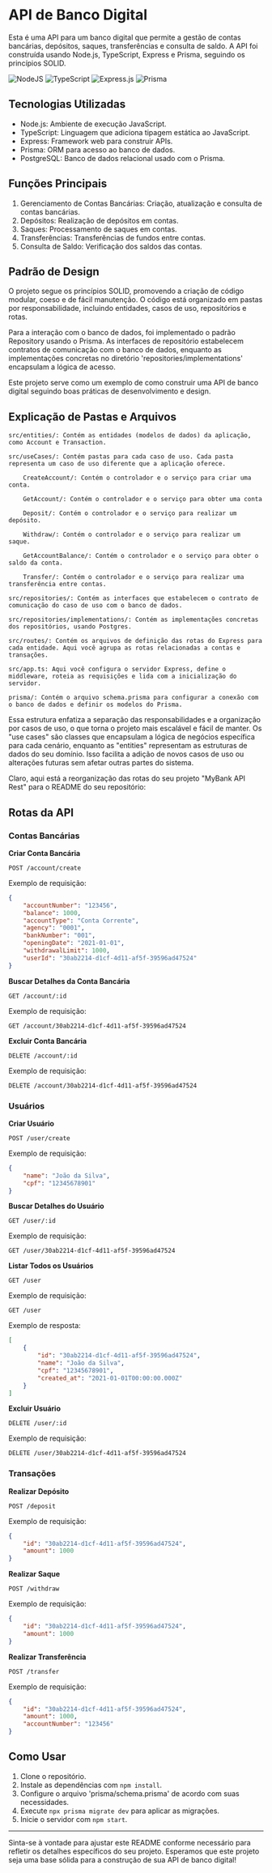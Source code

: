 # API de Banco Digital

Esta é uma API para um banco digital que permite a gestão de contas bancárias, depósitos, saques, transferências e consulta de saldo. A API foi construída usando Node.js, TypeScript, Express e Prisma, seguindo os princípios SOLID.

![NodeJS](https://img.shields.io/badge/node.js-6DA55F?style=for-the-badge&logo=node.js&logoColor=white)
![TypeScript](https://img.shields.io/badge/typescript-%23007ACC.svg?style=for-the-badge&logo=typescript&logoColor=white)
![Express.js](https://img.shields.io/badge/express.js-%23404d59.svg?style=for-the-badge&logo=express&logoColor=%2361DAFB)
![Prisma](https://img.shields.io/badge/Prisma-3982CE?style=for-the-badge&logo=Prisma&logoColor=white)

## Tecnologias Utilizadas

- Node.js: Ambiente de execução JavaScript.
- TypeScript: Linguagem que adiciona tipagem estática ao JavaScript.
- Express: Framework web para construir APIs.
- Prisma: ORM para acesso ao banco de dados.
- PostgreSQL: Banco de dados relacional usado com o Prisma.

## Funções Principais

1. Gerenciamento de Contas Bancárias: Criação, atualização e consulta de contas bancárias.
2. Depósitos: Realização de depósitos em contas.
3. Saques: Processamento de saques em contas.
4. Transferências: Transferências de fundos entre contas.
5. Consulta de Saldo: Verificação dos saldos das contas.

## Padrão de Design

O projeto segue os princípios SOLID, promovendo a criação de código modular, coeso e de fácil manutenção. O código está organizado em pastas por responsabilidade, incluindo entidades, casos de uso, repositórios e rotas.

Para a interação com o banco de dados, foi implementado o padrão Repository usando o Prisma. As interfaces de repositório estabelecem contratos de comunicação com o banco de dados, enquanto as implementações concretas no diretório 'repositories/implementations' encapsulam a lógica de acesso.

Este projeto serve como um exemplo de como construir uma API de banco digital seguindo boas práticas de desenvolvimento e design.

## Explicação de Pastas e Arquivos

    src/entities/: Contém as entidades (modelos de dados) da aplicação, como Account e Transaction.

    src/useCases/: Contém pastas para cada caso de uso. Cada pasta representa um caso de uso diferente que a aplicação oferece.

        CreateAccount/: Contém o controlador e o serviço para criar uma conta.

        GetAccount/: Contém o controlador e o serviço para obter uma conta 

        Deposit/: Contém o controlador e o serviço para realizar um depósito.

        Withdraw/: Contém o controlador e o serviço para realizar um saque.

        GetAccountBalance/: Contém o controlador e o serviço para obter o saldo da conta.

        Transfer/: Contém o controlador e o serviço para realizar uma transferência entre contas.

    src/repositories/: Contém as interfaces que estabelecem o contrato de comunicação do caso de uso com o banco de dados.

    src/repositories/implementations/: Contém as implementações concretas dos repositórios, usando Postgres.

    src/routes/: Contém os arquivos de definição das rotas do Express para cada entidade. Aqui você agrupa as rotas relacionadas a contas e transações.

    src/app.ts: Aqui você configura o servidor Express, define o middleware, roteia as requisições e lida com a inicialização do servidor.

    prisma/: Contém o arquivo schema.prisma para configurar a conexão com o banco de dados e definir os modelos do Prisma.

Essa estrutura enfatiza a separação das responsabilidades e a organização por casos de uso, o que torna o projeto mais escalável e fácil de manter. Os "use cases" são classes que encapsulam a lógica de negócios específica para cada cenário, enquanto as "entities" representam as estruturas de dados do seu domínio. Isso facilita a adição de novos casos de uso ou alterações futuras sem afetar outras partes do sistema.

Claro, aqui está a reorganização das rotas do seu projeto "MyBank API Rest" para o README do seu repositório:

## Rotas da API

### Contas Bancárias

**Criar Conta Bancária**
```http
POST /account/create
```
Exemplo de requisição:
```json
{
    "accountNumber": "123456",
    "balance": 1000,
    "accountType": "Conta Corrente",
    "agency": "0001",
    "bankNumber": "001",
    "openingDate": "2021-01-01",
    "withdrawalLimit": 1000,
    "userId": "30ab2214-d1cf-4d11-af5f-39596ad47524"
}
```

**Buscar Detalhes da Conta Bancária**
```http
GET /account/:id
```
Exemplo de requisição:
```http
GET /account/30ab2214-d1cf-4d11-af5f-39596ad47524
```

**Excluir Conta Bancária**
```http
DELETE /account/:id
```
Exemplo de requisição:
```http
DELETE /account/30ab2214-d1cf-4d11-af5f-39596ad47524
```

### Usuários

**Criar Usuário**
```http
POST /user/create
```
Exemplo de requisição:
```json
{
    "name": "João da Silva",
    "cpf": "12345678901"
}
```

**Buscar Detalhes do Usuário**
```http
GET /user/:id
```
Exemplo de requisição:
```http
GET /user/30ab2214-d1cf-4d11-af5f-39596ad47524
```

**Listar Todos os Usuários**
```http
GET /user
```
Exemplo de requisição:
```http
GET /user
```
Exemplo de resposta:
```json
[
    {
        "id": "30ab2214-d1cf-4d11-af5f-39596ad47524",
        "name": "João da Silva",
        "cpf": "12345678901",
        "created_at": "2021-01-01T00:00:00.000Z"
    }
]
```

**Excluir Usuário**
```http
DELETE /user/:id
```
Exemplo de requisição:
```http
DELETE /user/30ab2214-d1cf-4d11-af5f-39596ad47524
```

### Transações

**Realizar Depósito**
```http
POST /deposit
```
Exemplo de requisição:
```json
{
    "id": "30ab2214-d1cf-4d11-af5f-39596ad47524",
    "amount": 1000
}
```

**Realizar Saque**
```http
POST /withdraw
```
Exemplo de requisição:
```json
{
    "id": "30ab2214-d1cf-4d11-af5f-39596ad47524",
    "amount": 1000
}
```

**Realizar Transferência**
```http
POST /transfer
```
Exemplo de requisição:
```json
{
    "id": "30ab2214-d1cf-4d11-af5f-39596ad47524",
    "amount": 1000,
    "accountNumber": "123456"
}
```


## Como Usar

1. Clone o repositório.
2. Instale as dependências com `npm install`.
3. Configure o arquivo 'prisma/schema.prisma' de acordo com suas necessidades.
4. Execute `npx prisma migrate dev` para aplicar as migrações.
5. Inicie o servidor com `npm start`.

---

Sinta-se à vontade para ajustar este README conforme necessário para refletir os detalhes específicos do seu projeto. Esperamos que este projeto seja uma base sólida para a construção de sua API de banco digital!
